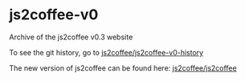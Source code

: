 # js2coffee-v0
Archive of the js2coffee v0.3 website

To see the git history, go to [js2coffee/js2coffee-v0-history](https://github.com/js2coffee/js2coffee-v0-history)

The new version of js2coffee can be found here: [js2coffee/js2coffee](https://github.com/js2coffee/js2coffee)
